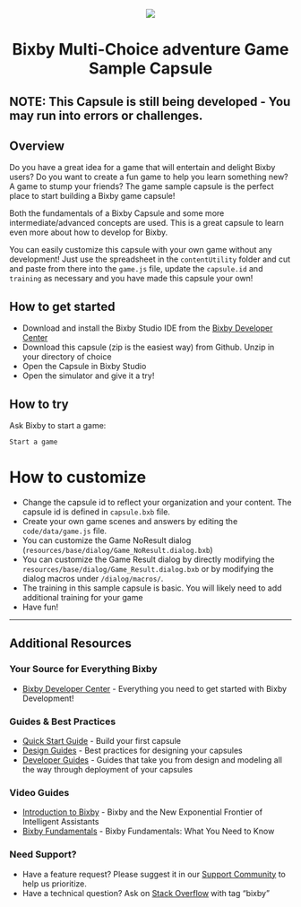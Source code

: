 <p align="Center">
  <img src="https://bixbydevelopers.com/dev/docs-assets/resources/dev-guide/bixby_logo_github-11221940070278028369.png">
  <br/>
  <h1 align="Center">Bixby Multi-Choice adventure Game Sample Capsule</h1>
</p>


## NOTE: This Capsule is still being developed - You may run into errors or challenges.

## Overview

Do you have a great idea for a game that will entertain and delight Bixby users? Do you want to create a fun game to help you learn something new? A game to stump your friends? The game sample capsule is the perfect place to start building a Bixby game capsule!

Both the fundamentals of a Bixby Capsule and some more intermediate/advanced concepts are used. This is a great capsule to learn even more about how to develop for Bixby.

You can easily customize this capsule with your own game without any development! Just use the spreadsheet in the `contentUtility` folder and cut and paste from there into the `game.js` file, update the `capsule.id` and `training` as necessary and you have made this capsule your own!

## How to get started

* Download and install the Bixby Studio IDE from the [Bixby Developer Center](http://bixbydevelopers.com)
* Download this capsule (zip is the easiest way) from Github. Unzip in your directory of choice
* Open the Capsule in Bixby Studio
* Open the simulator and give it a try!

## How to try
Ask Bixby to start a game:
```
Start a game
```

# How to customize
* Change the capsule id to reflect your organization and your content. The capsule id is defined in `capsule.bxb` file. 
* Create your own game scenes and answers by editing the `code/data/game.js` file.
* You can customize the Game NoResult dialog (`resources/base/dialog/Game_NoResult.dialog.bxb`)
* You can customize the Game Result dialog by directly modifying the `resources/base/dialog/Game_Result.dialog.bxb` or by modifying the dialog macros under `/dialog/macros/`.
* The training in this sample capsule is basic. You will likely need to add additional training for your game
* Have fun!

---

## Additional Resources

### Your Source for Everything Bixby
* [Bixby Developer Center](http://bixbydevelopers.com) - Everything you need to get started with Bixby Development!

### Guides & Best Practices
* [Quick Start Guide](https://bixbydevelopers.com/dev/docs/get-started/quick-start) - Build your first capsule
* [Design Guides](https://bixbydevelopers.com/dev/docs/dev-guide/design-guides) - Best practices for designing your capsules
* [Developer Guides](https://bixbydevelopers.com/dev/docs/dev-guide/developers) - Guides that take you from design and modeling all the way through deployment of your capsules

### Video Guides
* [Introduction to Bixby](https://youtu.be/DFvpK4PosvI) - Bixby and the New Exponential Frontier of Intelligent Assistants
* [Bixby Fundamentals](https://bixby.developer.samsung.com/newsroom/en-us/22/01/2019/Teaching-Bixby-Fundamentals-What-You-Need-to-Know) - Bixby Fundamentals: What You Need to Know

### Need Support?
* Have a feature request? Please suggest it in our [Support Community](https://support.bixbydevelopers.com/hc/en-us/community/topics/360000183273-Feature-Requests) to help us prioritize.
* Have a technical question? Ask on [Stack Overflow](https://stackoverflow.com/questions/tagged/bixby) with tag “bixby”
